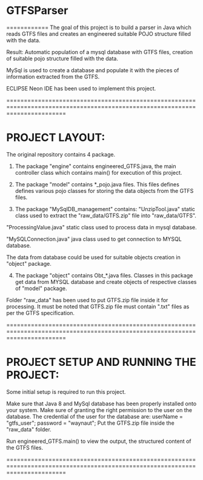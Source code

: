 # GTFSParser
============
The goal of this project is to build a parser in Java which reads GTFS files and creates an engineered suitable POJO structure filled with the data.

Result: Automatic population of a mysql database with GTFS files, creation of suitable pojo structure filled with the data.

MySql is used to create a database and populate it with the pieces of information extracted from the GTFS.

ECLIPSE Neon IDE has been used to implement this project.

=============================================================================================================================

PROJECT LAYOUT:
===============
The original repository  contains 4 package.

1) The package "engine" contains engineered_GTFS.java, the main controller class which contains main() 
for execution of this project.

2) The package "model" contains *_pojo.java files.
This files defines defines various pojo classes for storing the data objects from the GTFS files.

3) The package "MySqlDB_management" contains:
"UnzipTool.java" static class used to extract the "raw_data/GTFS.zip" file into "raw_data/GTFS".

"ProcessingValue.java" static class used to process data in mysql database. 

"MySQLConnection.java" java class used to get connection to MYSQL database.

The data from database could be used for suitable objects creation in "object" package.

4) The package "object" contains Obt_*.java files.
Classes in this package get data from MYSQL database and create objects of respective classes of "model" package.


Folder "raw_data" has been used to put GTFS.zip file inside it for processing. It must be noted that GTFS.zip file must contain ".txt" files as per the GTFS specification.

=============================================================================================================================

PROJECT SETUP AND RUNNING THE PROJECT:
======================================
Some initial setup is required to run this project.

Make sure that Java 8 and MySql database has been properly installed onto your system. Make sure of granting the right permission to the user on the database.
The credential of the user for the database are:	userName = "gtfs_user";	password = "waynaut";
Put the GTFS.zip file inside the "raw_data" folder.

Run engineered_GTFS.main() to view the output, the structured content of the GTFS files.

=============================================================================================================================
